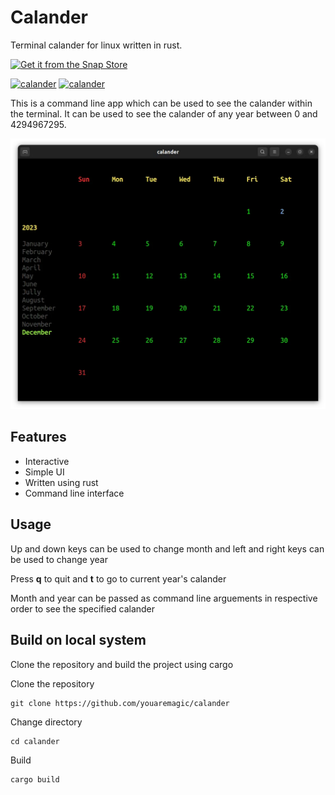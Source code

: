 # Calander

Terminal calander for linux written in rust.

[![Get it from the Snap Store](https://snapcraft.io/static/images/badges/en/snap-store-black.svg)](https://snapcraft.io/calander)

[![calander](https://snapcraft.io/calander/badge.svg)](https://snapcraft.io/calander)
[![calander](https://snapcraft.io/calander/trending.svg?name=0)](https://snapcraft.io/calander)

This is a command line app which can be used to see the calander within the terminal. It can be used to see the calander of any year between 0 and 4294967295.

![Calander](/docs/screenshot.webp)

## Features

- Interactive
- Simple UI
- Written using rust
- Command line interface

## Usage

Up and down keys can be used to change month and left and right keys can be used to change year

Press **q** to quit and **t** to go to current year's calander

Month and year can be passed as command line arguements in respective order to see the specified calander

## Build on local system

Clone the repository and build the project using cargo

Clone the repository

```
git clone https://github.com/youaremagic/calander
```
Change directory
```
cd calander
```
Build
```
cargo build
```
